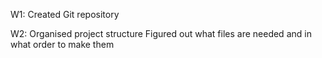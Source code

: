 W1:
Created Git repository

W2:
Organised project structure
Figured out what files are needed and in what order to make them
